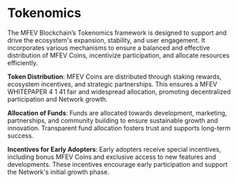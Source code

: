 # Tokenomics

The MFEV Blockchain’s Tokenomics framework is designed to support and drive the ecosystem's expansion, stability, and user engagement. It incorporates various mechanisms to ensure a balanced and effective distribution of MFEV Coins, incentivize participation, and allocate resources efficiently.&#x20;

&#x20;**Token Distribution**: MFEV Coins are distributed through staking rewards, ecosystem incentives, and strategic partnerships. This ensures a MFEV WHITEPAPER 4 1 41 fair and widespread allocation, promoting decentralized participation and Network growth.&#x20;

&#x20;**Allocation of Funds**: Funds are allocated towards development, marketing, partnerships, and community building to ensure sustainable growth and innovation. Transparent fund allocation fosters trust and supports long-term success.&#x20;

&#x20;**Incentives for Early Adopters**: Early adopters receive special incentives, including bonus MFEV Coins and exclusive access to new features and developments. These incentives encourage early participation and support the Network's initial growth phase.

